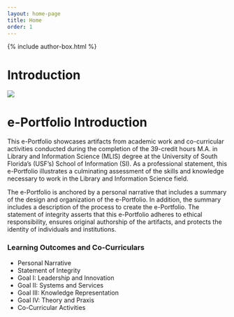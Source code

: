 ```yaml
---
layout: home-page
title: Home
order: 1
---
```

{% include author-box.html %}

  <body>
        <div class="h1">
        <h1>Introduction</h1>
      </div>
    <div class="container">
      <div class="image">
        <img src="https://eoroyal26.github.io/assets/img/Placeholder_750-500.png">
      </div>
      <div class="h1">
        <h1>e-Portfolio Introduction</h1>
      </div>
      <div class="body">
        <p>This e-Portfolio showcases artifacts from academic work and co-curricular activities conducted during the completion of the 39-credit hours M.A. in Library and Information Science (MLIS) degree at the University of South Florida’s (USF’s) School of Information (SI). As a professional statement, this e-Portfolio illustrates a culminating assessment of the skills and knowledge necessary to work in the Library and Information Science field.</p>
      </div>
       <div class="body">
        <p>The e-Portfolio is anchored by a personal narrative that includes a summary of the design and organization of the e-Portfolio. In addition, the summary includes a description of the process to create the e-Portfolio. The statement of integrity asserts that this e-Portfolio adheres to ethical responsibility, ensures original authorship of the artifacts, and protects the identity of individuals and institutions.</p>
      </div>
    <div class="h3">
        <h3>Learning Outcomes and Co-Curriculars</h3>
      </div>
        <div class="body">
        <ul>
<li>Personal Narrative</li>
<li>Statement of Integrity</li>
<li>Goal I: Leadership and Innovation</li>
<li>Goal II: Systems and Services</li>
<li>Goal III: Knowledge Representation</li>
<li>Goal IV: Theory and Praxis</li>
<li>Co-Curricular Activities</li>
</ul>
      </div>
    </div>
  </body>
